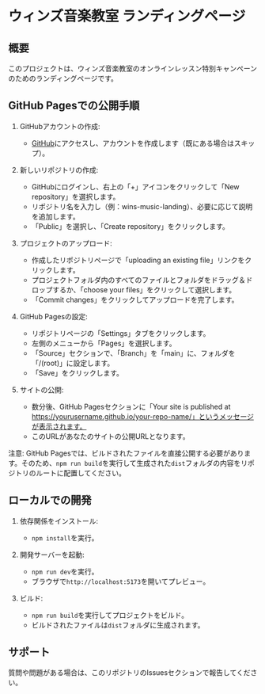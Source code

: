 # ウィンズ音楽教室 ランディングページ

## 概要

このプロジェクトは、ウィンズ音楽教室のオンラインレッスン特別キャンペーンのためのランディングページです。

## GitHub Pagesでの公開手順

1. GitHubアカウントの作成:
   - [GitHub](https://github.com/)にアクセスし、アカウントを作成します（既にある場合はスキップ）。

2. 新しいリポジトリの作成:
   - GitHubにログインし、右上の「+」アイコンをクリックして「New repository」を選択します。
   - リポジトリ名を入力し（例：wins-music-landing）、必要に応じて説明を追加します。
   - 「Public」を選択し、「Create repository」をクリックします。

3. プロジェクトのアップロード:
   - 作成したリポジトリページで「uploading an existing file」リンクをクリックします。
   - プロジェクトフォルダ内のすべてのファイルとフォルダをドラッグ＆ドロップするか、「choose your files」をクリックして選択します。
   - 「Commit changes」をクリックしてアップロードを完了します。

4. GitHub Pagesの設定:
   - リポジトリページの「Settings」タブをクリックします。
   - 左側のメニューから「Pages」を選択します。
   - 「Source」セクションで、「Branch」を「main」に、フォルダを「/(root)」に設定します。
   - 「Save」をクリックします。

5. サイトの公開:
   - 数分後、GitHub Pagesセクションに「Your site is published at https://yourusername.github.io/your-repo-name/」というメッセージが表示されます。
   - このURLがあなたのサイトの公開URLとなります。

注意: GitHub Pagesでは、ビルドされたファイルを直接公開する必要があります。そのため、`npm run build`を実行して生成された`dist`フォルダの内容をリポジトリのルートに配置してください。

## ローカルでの開発

1. 依存関係をインストール:
   - `npm install`を実行。

2. 開発サーバーを起動:
   - `npm run dev`を実行。
   - ブラウザで`http://localhost:5173`を開いてプレビュー。

3. ビルド:
   - `npm run build`を実行してプロジェクトをビルド。
   - ビルドされたファイルは`dist`フォルダに生成されます。

## サポート

質問や問題がある場合は、このリポジトリのIssuesセクションで報告してください。